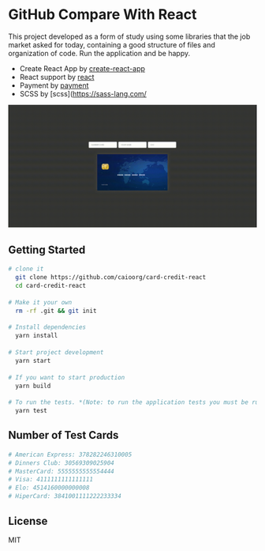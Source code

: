 # GitHub Compare With React

This project developed as a form of study using some libraries that the job market asked for today, containing a good structure of files and organization of code. Run the application and be happy.

- Create React App by [create-react-app](https://github.com/facebook/create-react-app)
- React support by [react](https://babeljs.io)
- Payment by [payment](https://www.npmjs.com/package/payment)
- SCSS by [scss](https://sass-lang.com/

![](https://github.com/caioorg/card-credit-react/blob/master/example.gif)



## Getting Started

```sh
# clone it
  git clone https://github.com/caioorg/card-credit-react
  cd card-credit-react

# Make it your own
  rm -rf .git && git init

# Install dependencies
  yarn install

# Start project development
  yarn start

# If you want to start production
  yarn build

# To run the tests. *(Note: to run the application tests you must be running)*
  yarn test
```

## Number of Test Cards

```sh
# American Express: 378282246310005
# Dinners Club: 30569309025904
# MasterCard: 5555555555554444
# Visa: 4111111111111111
# Elo: 4514160000000008
# HiperCard: 3841001111222233334
```

## License

MIT
